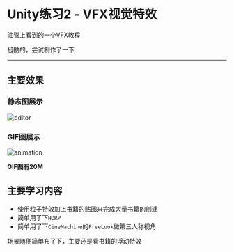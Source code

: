 ﻿# Unity练习2 - VFX视觉特效

油管上看到的一个[VFX教程](https://www.youtube.com/watch?v=h4SBACYb26k)

挺酷的，尝试制作了一下

---

## 主要效果

### 静态图展示
![editor](https://s2.loli.net/2022/08/02/PRUbNQphEDBVr3i.png)

### GIF图展示
![animation](./Assets/pic.gif)

**GIF图有20M**

## 主要学习内容

 - 使用粒子特效加上书籍的贴图来完成大量书籍的创建
 - 简单用了下`HDRP`
 - 简单用了下`CineMachine`的`FreeLook`做第三人称视角

场景随便简单布了下，主要还是看书籍的浮动特效